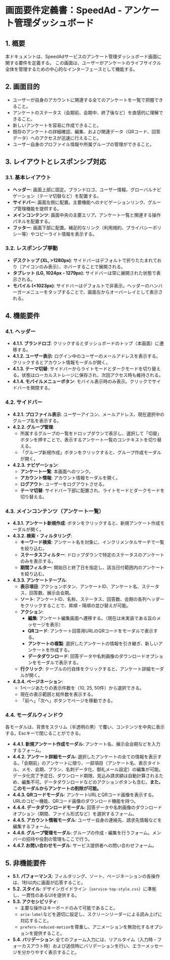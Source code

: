 
# 画面要件定義書：SpeedAd - アンケート管理ダッシュボード

## 1. 概要

本ドキュメントは、SpeedAdサービスのアンケート管理ダッシュボード画面に関する要件を定義する。
この画面は、ユーザーがアンケートのライフサイクル全体を管理するための中心的なインターフェースとして機能する。

## 2. 画面目的

- ユーザーが自身のアカウントに関連する全てのアンケートを一覧で把握できること。
- アンケートのステータス（会期前、会期中、終了後など）を直感的に理解できること。
- 新しいアンケートを容易に作成できること。
- 既存のアンケートの詳細確認、編集、および関連データ（QRコード、回答データ）へのアクセスが迅速に行えること。
- ユーザー自身のプロファイル情報や所属グループの管理ができること。

## 3. レイアウトとレスポンシブ対応

### 3.1. 基本レイアウト

- **ヘッダー**: 画面上部に固定。ブランドロゴ、ユーザー情報、グローバルナビゲーション（テーマ切替など）を配置する。
- **サイドバー**: 画面左側に配置。主要機能へのナビゲーションリンク、グループ管理機能を提供する。
- **メインコンテンツ**: 画面中央の主要エリア。アンケート一覧と関連する操作パネルを配置する。
- **フッター**: 画面下部に配置。補足的なリンク（利用規約、プライバシーポリシー等）やコピーライト情報を表示する。

### 3.2. レスポンシブ挙動

- **デスクトップ (XL, >1280px)**: サイドバーはデフォルトで折りたたまれており（アイコンのみ表示）、ホバーすることで展開される。
- **タブレット (LG, 1024px - 1279px)**: サイドバーは常に展開された状態で表示される。
- **モバイル (<1023px)**: サイドバーはデフォルトで非表示。ヘッダーのハンバーガーメニューをタップすることで、画面左からオーバーレイとして表示される。

## 4. 機能要件

### 4.1. ヘッダー

- **4.1.1. ブランドロゴ**: クリックするとダッシュボードのトップ（本画面）に遷移する。
- **4.1.2. ユーザー表示**: ログイン中のユーザーのメールアドレスを表示する。クリックするとアカウント情報モーダルが開く。
- **4.1.3. テーマ切替**: サイドバーからライトモードとダークモードを切り替える。状態はローカルストレージに保存され、次回アクセス時も維持される。
- **4.1.4. モバイルメニューボタン**: モバイル表示時のみ表示。クリックでサイドバーを開閉する。

### 4.2. サイドバー

- **4.2.1. プロファイル表示**: ユーザーアイコン、メールアドレス、現在選択中のグループ名を表示する。
- **4.2.2. グループ管理**:
    - 所属するグループの一覧をドロップダウンで表示し、選択して「切替」ボタンを押すことで、表示するアンケート一覧のコンテキストを切り替える。
    - 「グループ新規作成」ボタンをクリックすると、グループ作成モーダルが開く。
- **4.2.3. ナビゲーション**:
    - **アンケート一覧**: 本画面へのリンク。
    - **アカウント情報**: アカウント情報モーダルを開く。
    - **ログアウト**: ユーザーをログアウトさせる。
    - **テーマ切替**: サイドバー下部に配置され、ライトモードとダークモードを切り替える。

### 4.3. メインコンテンツ（アンケート一覧）

- **4.3.1. アンケート新規作成**: ボタンをクリックすると、新規アンケート作成モーダルが開く。
- **4.3.2. 検索・フィルタリング**:
    - **キーワード検索**: アンケート名を対象に、インクリメンタルサーチで一覧を絞り込む。
    - **ステータスフィルター**: ドロップダウンで特定のステータスのアンケートのみを表示する。
    - **期間フィルター**: 開始日と終了日を指定し、該当日付範囲内のアンケートを絞り込む。
- **4.3.3. アンケートテーブル**:
    - **表示項目**: アクションボタン、アンケートID、アンケート名、ステータス、回答数、展示会会期。
    - **ソート**: アンケートID、名称、ステータス、回答数、会期の各列ヘッダーをクリックすることで、昇順・降順の並び替えが可能。
    - **アクション**:
        - **編集**: アンケート編集画面へ遷移する。（現在は未実装である旨のメッセージを表示）
        - **QRコード**: アンケート回答用URLのQRコードをモーダルで表示する。
        - **アンケートの複製**: 選択したアンケートの情報を引き継ぎ、新しいアンケートを作成する。
        - **データダウンロード**: 回答データや名刺画像のダウンロードオプションをモーダルで表示する。
    - **行クリック**: テーブルの行自体をクリックすると、アンケート詳細モーダルが開く。
- **4.3.4. ページネーション**:
    - 1ページあたりの表示件数を（10, 25, 50件）から選択できる。
    - 現在の表示範囲と総件数を表示する。
    - 「前へ」「次へ」ボタンでページを移動できる。

### 4.4. モーダルウィンドウ

各モーダルは、背景をスクリム（半透明の黒）で覆い、コンテンツを中央に表示する。Escキーで閉じることができる。

- **4.4.1. 新規アンケート作成モーダル**: アンケート名、展示会会期などを入力するフォーム。
- **4.4.2. アンケート詳細モーダル**: 選択したアンケートの全ての情報を表示する。「会期前」のアンケートに限り、一部項目（アンケート名、表示タイトル、メモ、会期、プラン、名刺データ化、御礼メール設定）の編集が可能。データ化完了予定日、ダウンロード期限、見込み請求額は自動計算されるため、編集不可。データダウンロードなどのアクションボタンも含む。**また、このモーダルからアンケートの削除が可能。**
- **4.4.3. QRコードモーダル**: アンケートURLとQRコード画像を表示する。URLのコピー機能、QRコード画像のダウンロード機能を持つ。
- **4.4.4. データダウンロードモーダル**: 回答データや名刺画像のダウンロードオプション（期間、ファイル形式など）を選択するフォーム。
- **4.4.5. アカウント情報モーダル**: ユーザー自身の連絡先、請求先情報などを編集するフォーム。
- **4.4.6. グループ管理モーダル**: グループの作成・編集を行うフォーム。メンバーの招待や役割の管理もここで行う。
- **4.4.7. お問い合わせモーダル**: サービス提供者への問い合わせフォーム。

## 5. 非機能要件

- **5.1. パフォーマンス**: フィルタリング、ソート、ページネーションの各操作は、1秒以内に画面が応答すること。
- **5.2. スタイル**: デザインガイドライン（`service-top-style.css`）に準拠し、一貫性のあるUIを提供する。
- **5.3. アクセシビリティ**:
    - 主要な操作はキーボードのみで可能であること。
    - `aria-label`などを適切に設定し、スクリーンリーダーによる読み上げに対応すること。
    - `prefers-reduced-motion`を尊重し、アニメーションを無効化するオプションを提供すること。
- **5.4. バリデーション**: 全てのフォーム入力には、リアルタイム（入力時・フォーカスアウト時）および送信時にバリデーションを行い、エラーメッセージを分かりやすく表示すること。

